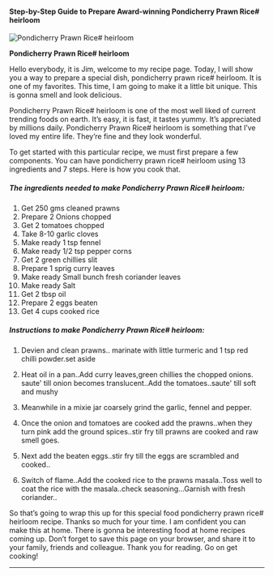             

#### Step-by-Step Guide to Prepare Award-winning Pondicherry Prawn Rice# heirloom

![Pondicherry Prawn Rice# heirloom](https://img-global.cpcdn.com/recipes/5f61f6c592f06aa2/751x532cq70/pondicherry-prawn-rice-heirloom-recipe-main-photo.jpg)

**Pondicherry Prawn Rice# heirloom**

Hello everybody, it is Jim, welcome to my recipe page. Today, I will show you a way to prepare a special dish, pondicherry prawn rice# heirloom. It is one of my favorites. This time, I am going to make it a little bit unique. This is gonna smell and look delicious.

Pondicherry Prawn Rice# heirloom is one of the most well liked of current trending foods on earth. It’s easy, it is fast, it tastes yummy. It’s appreciated by millions daily. Pondicherry Prawn Rice# heirloom is something that I’ve loved my entire life. They’re fine and they look wonderful.

To get started with this particular recipe, we must first prepare a few components. You can have pondicherry prawn rice# heirloom using 13 ingredients and 7 steps. Here is how you cook that.

##### The ingredients needed to make Pondicherry Prawn Rice# heirloom:

1.  Get 250 gms cleaned prawns
2.  Prepare 2 Onions chopped
3.  Get 2 tomatoes chopped
4.  Take 8-10 garlic cloves
5.  Make ready 1 tsp fennel
6.  Make ready 1/2 tsp pepper corns
7.  Get 2 green chillies slit
8.  Prepare 1 sprig curry leaves
9.  Make ready Small bunch fresh coriander leaves
10.  Make ready Salt
11.  Get 2 tbsp oil
12.  Prepare 2 eggs beaten
13.  Get 4 cups cooked rice

##### Instructions to make Pondicherry Prawn Rice# heirloom:

1.  Devien and clean prawns.. marinate with little turmeric and 1 tsp red chilli powder.set aside
2.  Heat oil in a pan..Add curry leaves,green chillies the chopped onions. saute' till onion becomes translucent..Add the tomatoes..saute' till soft and mushy
3.  Meanwhile in a mixie jar coarsely grind the garlic, fennel and pepper.
4.  Once the onion and tomatoes are cooked add the prawns..when they turn pink add the ground spices..stir fry till prawns are cooked and raw smell goes.

6.  Next add the beaten eggs..stir fry till the eggs are scrambled and cooked..
7.  Switch of flame..Add the cooked rice to the prawns masala..Toss well to coat the rice with the masala..check seasoning…Garnish with fresh coriander..

So that’s going to wrap this up for this special food pondicherry prawn rice# heirloom recipe. Thanks so much for your time. I am confident you can make this at home. There is gonna be interesting food at home recipes coming up. Don’t forget to save this page on your browser, and share it to your family, friends and colleague. Thank you for reading. Go on get cooking!

* * *